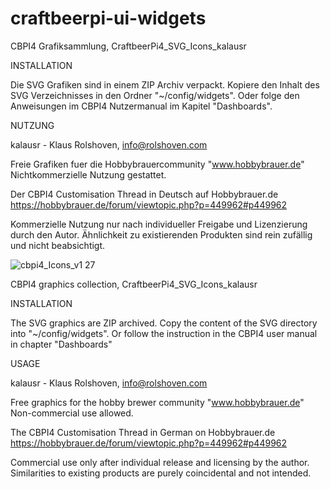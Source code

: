 # craftbeerpi-ui-widgets

CBPI4 Grafiksammlung, CraftbeerPi4_SVG_Icons_kalausr

INSTALLATION

Die SVG Grafiken sind in einem ZIP Archiv verpackt. Kopiere den Inhalt des SVG Verzeichnisses in den Ordner "~/config/widgets".
Oder folge den Anweisungen im CBPI4 Nutzermanual im Kapitel "Dashboards". 

NUTZUNG

kalausr - Klaus Rolshoven, info@rolshoven.com

Freie Grafiken fuer die Hobbybrauercommunity "www.hobbybrauer.de"
Nichtkommerzielle Nutzung gestattet.

Der CBPI4 Customisation Thread in Deutsch auf Hobbybrauer.de
https://hobbybrauer.de/forum/viewtopic.php?p=449962#p449962

Kommerzielle Nutzung nur nach individueller Freigabe und Lizenzierung durch den Autor. 
Ähnlichkeit zu existierenden Produkten sind rein zufällig und nicht beabsichtigt.


![cbpi4_Icons_v1 27](https://user-images.githubusercontent.com/87930313/215860482-6aac5aca-b3ef-4425-9881-c2b9bd807a0a.jpg)


CBPI4 graphics collection, CraftbeerPi4_SVG_Icons_kalausr

INSTALLATION

The SVG graphics are ZIP archived. Copy the content of the SVG directory into "~/config/widgets".
Or follow the instruction in the CBPI4 user manual in chapter "Dashboards"

USAGE

kalausr - Klaus Rolshoven, info@rolshoven.com

Free graphics for the hobby brewer community "www.hobbybrauer.de"
Non-commercial use allowed.

The CBPI4 Customisation Thread in German on Hobbybrauer.de
https://hobbybrauer.de/forum/viewtopic.php?p=449962#p449962

Commercial use only after individual release and licensing by the author. 
Similarities to existing products are purely coincidental and not intended.
